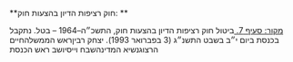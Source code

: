 **חוק רציפות הדיון בהצעות חוק: **

[מקור: סעיף 7. ](https://he.wikisource.org/wiki/חוק_רציפות_הדיון_בהצעות_חוק#סעיף_7)
ביטול
חוק רציפות הדיון בהצעות חוק, התשכ״ה–1964 – בטל.
נתקבל בכנסת ביום י״ב בשבט התשנ״ג (3 בפברואר 1993).
יצחק רביןראש הממשלהחיים הרצוגנשיא המדינהשבח וייסיושב ראש הכנסת